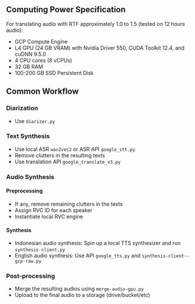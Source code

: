 ## Computing Power Specification
For translating audio with RTF approximately 1.0 to 1.5 (tested on 12 hours audio):
* GCP Compute Engine 
* L4 GPU (24 GB VRAM) with Nvidia Driver 550, CUDA Toolkit 12.4, and cuDNN 9.5.0 
* 4 CPU cores (8 vCPUs) 
* 32 GB RAM 
* 100-200 GB SSD Persistent Disk

## Common Workflow

### Diarization
* Use `diarizer.py`

### Text Synthesis
* Use local ASR `wav2vec2` or ASR API `google_stt.py`
* Remove clutters in the resulting texts
* Use translation API `google_translate_v3.py`

### Audio Synthesis
#### Preprocessing
* If any, remove remaining clutters in the texts
* Assign RVC ID for each speaker
* Instantiate local RVC engine
#### Synthesis
* Indonesian audio synthesis: Spin up a local TTS synthesizer and run `synthesis-client.py`
* English audio synthesis: Use API `google_tts.py` and `synthesis-client--gcp-raw.py`

### Post-processing
* Merge the resulting audios using `merge-audio-gpu.py`
* Upload to the final audio to a storage (drive/bucket/etc)
